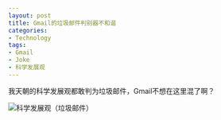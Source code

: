```yaml
---
layout: post
title: Gmail的垃圾邮件判别器不和谐
categories:
- Technology
tags:
- Gmail
- Joke
- 科学发展观
---
```


我天朝的科学发展观都敢判为垃圾邮件，Gmail不想在这里混了啊？


![科学发展观（垃圾邮件）](http://yihui.name/cn/wp-content/uploads/1238828924_0.png)
